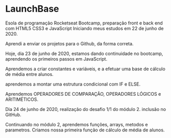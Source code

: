 # LaunchBase
Esola de programação Rocketseat
Bootcamp, preparação front e back end com HTML5 CSS3 e JavaScript
Iniciando meus estudos em 22 de junho de 2020.

Aprendi a enviar os projetos para o Github, da forma correta.

Hoje, dia 23 de junho de 2020, estamos dando continuidade no bootcamp,
aprendendo os primeiros passos em JavaScript.

Aprendemos a criar constantes e variáveis, e a efetuar uma base de cálculo de 
média entre alunos.

aprendemos a montar uma estrutura condicional com IF e ELSE.

Aprendemos OPERADORES DE COMPARAÇÃO, OPERADORES LÓGICOS e ARITIMÉTICOS.

Dia 24 de junho de 2020, realização do desafio 1/1 do módulo 2.
inclusão no GitHub.

Continuando no módulo 2, aprendemos funções, arrays, metodos e parametros.
Criamos nossa primeira função de cálculo de média de alunos.

